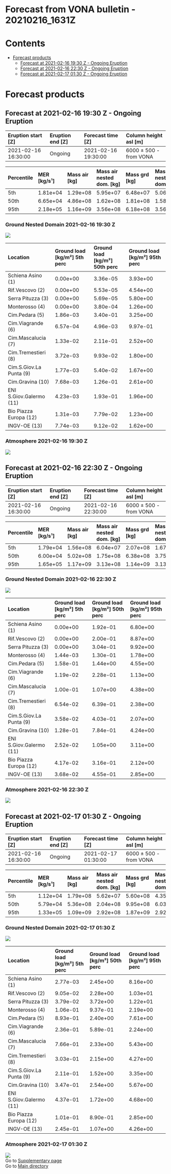 
Forecast from VONA bulletin - 20210216_1631Z
============================================

Contents
========

* [Forecast products](#forecast-products)
	* [Forecast at 2021-02-16 19:30 Z - Ongoing Eruption](#forecast-at-2021-02-16-1930-z---ongoing-eruption)
	* [Forecast at 2021-02-16 22:30 Z - Ongoing Eruption](#forecast-at-2021-02-16-2230-z---ongoing-eruption)
	* [Forecast at 2021-02-17 01:30 Z - Ongoing Eruption](#forecast-at-2021-02-17-0130-z---ongoing-eruption)

# Forecast products

## Forecast at 2021-02-16 19:30 Z - Ongoing Eruption
  

|Eruption start [Z]|Eruption end [Z]|Forecast time [Z]|Column height asl [m]|
| :--- | :--- | :--- | :--- |
|2021-02-16 16:30:00|Ongoing|2021-02-16 19:30:00|6000 ± 500 - from VONA|
  
  

|Percentile|MER [kg/s¹]|Mass air [kg]|Mass air nested dom. [kg]|Mass grd [kg]|Mass grd nested dom. [kg]|
| :--- | :--- | :--- | :--- | :--- | :--- |
|5th|1.81e+04|1.29e+08|5.95e+07|6.48e+07|5.06e+07|
|50th|6.65e+04|4.86e+08|1.62e+08|1.81e+08|1.58e+08|
|95th|2.18e+05|1.16e+09|3.56e+08|6.18e+08|3.56e+08|
  

### Ground Nested Domain 2021-02-16 19:30 Z
  
![](./figures/probability_grd_2021_02_16_1930_scenario_1_1.png)  
  
  
  
  
  
  
  
  
  
  
  
  

|Location|Ground load [kg/m²] 5th perc|Ground load [kg/m²] 50th perc|Ground load [kg/m²] 95th perc|
| :--- | :--- | :--- | :--- |
|Schiena Asino (1)|0.00e+00|3.36e-05|3.93e+00|
|Rif.Vescovo (2)|0.00e+00|5.53e-05|4.54e+00|
|Serra Pituzza (3)|0.00e+00|5.69e-05|5.80e+00|
|Monterosso (4)|0.00e+00|3.80e-04|1.26e+00|
|Cim.Pedara (5)|1.86e-03|3.40e-01|3.25e+00|
|Cim.Viagrande (6)|6.57e-04|4.96e-03|9.97e-01|
|Cim.Mascalucia (7)|1.33e-02|2.11e-01|2.52e+00|
|Cim.Tremestieri (8)|3.72e-03|9.93e-02|1.80e+00|
|Cim.S.Giov.La Punta (9)|1.77e-03|5.40e-02|1.67e+00|
|Cim.Gravina (10)|7.68e-03|1.26e-01|2.61e+00|
|ENI S.Giov.Galermo (11)|4.23e-03|1.93e-01|1.96e+00|
|Bio Piazza Europa (12)|1.31e-03|7.79e-02|1.23e+00|
|INGV-OE (13)|7.74e-03|9.12e-02|1.62e+00|
  

### Atmosphere 2021-02-16 19:30 Z
  
![](./figures/probability_air_2021_02_16_1930_scenario_2_conclev_1_1.png)
## Forecast at 2021-02-16 22:30 Z - Ongoing Eruption
  

|Eruption start [Z]|Eruption end [Z]|Forecast time [Z]|Column height asl [m]|
| :--- | :--- | :--- | :--- |
|2021-02-16 16:30:00|Ongoing|2021-02-16 22:30:00|6000 ± 500 - from VONA|
  
  

|Percentile|MER [kg/s¹]|Mass air [kg]|Mass air nested dom. [kg]|Mass grd [kg]|Mass grd nested dom. [kg]|
| :--- | :--- | :--- | :--- | :--- | :--- |
|5th|1.79e+04|1.56e+08|6.04e+07|2.07e+08|1.67e+08|
|50th|6.00e+04|5.02e+08|1.75e+08|6.38e+08|3.75e+08|
|95th|1.65e+05|1.17e+09|3.13e+08|1.14e+09|3.13e+08|
  

### Ground Nested Domain 2021-02-16 22:30 Z
  
![](./figures/probability_grd_2021_02_16_2230_scenario_1_2.png)  
  
  
  
  
  
  
  
  
  
  
  
  

|Location|Ground load [kg/m²] 5th perc|Ground load [kg/m²] 50th perc|Ground load [kg/m²] 95th perc|
| :--- | :--- | :--- | :--- |
|Schiena Asino (1)|0.00e+00|1.92e-01|6.80e+00|
|Rif.Vescovo (2)|0.00e+00|2.00e-01|8.87e+00|
|Serra Pituzza (3)|0.00e+00|3.04e-01|9.92e+00|
|Monterosso (4)|1.44e-03|1.30e-01|1.78e+00|
|Cim.Pedara (5)|1.58e-01|1.44e+00|4.55e+00|
|Cim.Viagrande (6)|1.19e-02|2.28e-01|1.13e+00|
|Cim.Mascalucia (7)|1.00e-01|1.07e+00|4.38e+00|
|Cim.Tremestieri (8)|6.54e-02|6.39e-01|2.38e+00|
|Cim.S.Giov.La Punta (9)|3.58e-02|4.03e-01|2.07e+00|
|Cim.Gravina (10)|1.28e-01|7.84e-01|4.24e+00|
|ENI S.Giov.Galermo (11)|2.52e-02|1.05e+00|3.11e+00|
|Bio Piazza Europa (12)|4.17e-02|3.16e-01|2.12e+00|
|INGV-OE (13)|3.68e-02|4.55e-01|2.85e+00|
  

### Atmosphere 2021-02-16 22:30 Z
  
![](./figures/probability_air_2021_02_16_2230_scenario_2_conclev_1_2.png)
## Forecast at 2021-02-17 01:30 Z - Ongoing Eruption
  

|Eruption start [Z]|Eruption end [Z]|Forecast time [Z]|Column height asl [m]|
| :--- | :--- | :--- | :--- |
|2021-02-16 16:30:00|Ongoing|2021-02-17 01:30:00|6000 ± 500 - from VONA|
  
  

|Percentile|MER [kg/s¹]|Mass air [kg]|Mass air nested dom. [kg]|Mass grd [kg]|Mass grd nested dom. [kg]|
| :--- | :--- | :--- | :--- | :--- | :--- |
|5th|1.12e+04|1.79e+08|5.62e+07|5.60e+08|4.35e+08|
|50th|5.79e+04|5.36e+08|2.04e+08|9.95e+08|6.03e+08|
|95th|1.33e+05|1.09e+09|2.92e+08|1.87e+09|2.92e+08|
  

### Ground Nested Domain 2021-02-17 01:30 Z
  
![](./figures/probability_grd_2021_02_17_0130_scenario_1_3.png)  
  
  
  
  
  
  
  
  
  
  
  
  

|Location|Ground load [kg/m²] 5th perc|Ground load [kg/m²] 50th perc|Ground load [kg/m²] 95th perc|
| :--- | :--- | :--- | :--- |
|Schiena Asino (1)|2.77e-03|2.45e+00|8.16e+00|
|Rif.Vescovo (2)|9.05e-02|2.28e+00|1.03e+01|
|Serra Pituzza (3)|3.79e-02|3.72e+00|1.22e+01|
|Monterosso (4)|1.06e-01|9.37e-01|2.19e+00|
|Cim.Pedara (5)|8.93e-01|2.40e+00|7.61e+00|
|Cim.Viagrande (6)|2.36e-01|5.89e-01|2.24e+00|
|Cim.Mascalucia (7)|7.66e-01|2.33e+00|5.43e+00|
|Cim.Tremestieri (8)|3.03e-01|2.15e+00|4.27e+00|
|Cim.S.Giov.La Punta (9)|2.11e-01|1.52e+00|3.35e+00|
|Cim.Gravina (10)|3.47e-01|2.54e+00|5.67e+00|
|ENI S.Giov.Galermo (11)|4.37e-01|1.72e+00|4.68e+00|
|Bio Piazza Europa (12)|1.01e-01|8.90e-01|2.85e+00|
|INGV-OE (13)|2.45e-01|1.07e+00|4.26e+00|
  

### Atmosphere 2021-02-17 01:30 Z
  
![](./figures/probability_air_2021_02_17_0130_scenario_2_conclev_1_3.png)  
Go to [Supplementary page](Supplementary_page.md)  
Go to [Main directory](https://github.com/federicapardini/Real_time_ash_forecast)